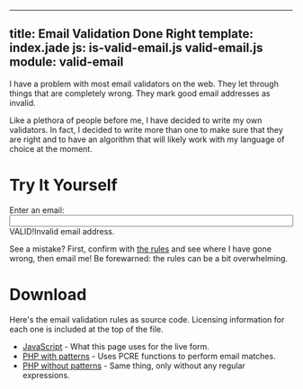 ----
title: Email Validation Done Right
template: index.jade
js: is-valid-email.js valid-email.js
module: valid-email
----

I have a problem with most email validators on the web.  They let through things that are completely wrong.  They mark good email addresses as invalid.

Like a plethora of people before me, I have decided to write my own validators.  In fact, I decided to write more than one to make sure that they are right and to have an algorithm that will likely work with my language of choice at the moment.


Try It Yourself
===============

<div valid-email>

Enter an email: <input ng-model="email" type="text" size="60"/><br/>
<span ng-show="valid">VALID!</span><span ng-show="!valid">Invalid email address.</span>

</div>


See a mistake?  First, confirm with [the rules](rules/) and see where I have gone wrong, then email me!  Be forewarned: the rules can be a bit overwhelming.


Download
========

Here's the email validation rules as source code.  Licensing information
for each one is included at the top of the file.

* [JavaScript](is-valid-email.js) - What this page uses for the live form.
* [PHP with patterns](email-regexp.php.txt) - Uses PCRE functions to perform email matches.
* [PHP without patterns](email-test.php.txt) - Same thing, only without any regular expressions.
